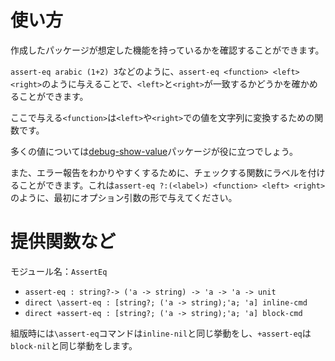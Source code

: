# 使い方

作成したパッケージが想定した機能を持っているかを確認することができます。

`assert-eq arabic (1+2) 3`などのように、`assert-eq <function> <left> <right>`のように与えることで、`<left>`と`<right>`が一致するかどうかを確かめることができます。

ここで与える`<function>`は`<left>`や`<right>`での値を文字列に変換するための関数です。

多くの値については[debug-show-value](https://github.com/puripuri2100/SATySFi-debug-show-value)パッケージが役に立つでしょう。

また、エラー報告をわかりやすくするために、チェックする関数にラベルを付けることができます。これは`assert-eq ?:(<label>) <function> <left> <right>`のように、最初にオプション引数の形で与えてください。

# 提供関数など

モジュール名：`AssertEq`

- `assert-eq : string?-> ('a -> string) -> 'a -> 'a -> unit`
- `direct \assert-eq : [string?; ('a -> string);'a; 'a] inline-cmd`
- `direct +assert-eq : [string?; ('a -> string);'a; 'a] block-cmd`

組版時には`\assert-eq`コマンドは`inline-nil`と同じ挙動をし、`+assert-eq`は`block-nil`と同じ挙動をします。
